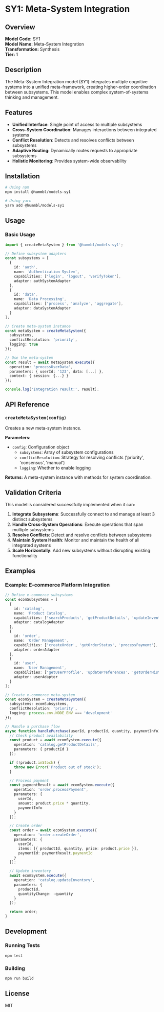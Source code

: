 # SY1: Meta-System Integration

## Overview

**Model Code:** SY1  
**Model Name:** Meta-System Integration  
**Transformation:** Synthesis  
**Tier:** 1  

## Description

The Meta-System Integration model (SY1) integrates multiple cognitive systems into a unified meta-framework, creating higher-order coordination between subsystems. This model enables complex system-of-systems thinking and management.

## Features

- **Unified Interface**: Single point of access to multiple subsystems
- **Cross-System Coordination**: Manages interactions between integrated systems
- **Conflict Resolution**: Detects and resolves conflicts between subsystems
- **Adaptive Routing**: Dynamically routes requests to appropriate subsystems
- **Holistic Monitoring**: Provides system-wide observability

## Installation

```bash
# Using npm
npm install @hummbl/models-sy1

# Using yarn
yarn add @hummbl/models-sy1
```

## Usage

### Basic Usage

```typescript
import { createMetaSystem } from '@hummbl/models-sy1';

// Define subsystem adapters
const subsystems = [
  {
    id: 'auth',
    name: 'Authentication System',
    capabilities: ['login', 'logout', 'verifyToken'],
    adapter: authSystemAdapter
  },
  {
    id: 'data',
    name: 'Data Processing',
    capabilities: ['process', 'analyze', 'aggregate'],
    adapter: dataSystemAdapter
  }
];

// Create meta-system instance
const metaSystem = createMetaSystem({
  subsystems,
  conflictResolution: 'priority',
  logging: true
});

// Use the meta-system
const result = await metaSystem.execute({
  operation: 'processUserData',
  parameters: { userId: '123', data: [...] },
  context: { session: {...} }
});

console.log('Integration result:', result);
```

## API Reference

### `createMetaSystem(config)`

Creates a new meta-system instance.

**Parameters:**
- `config`: Configuration object
  - `subsystems`: Array of subsystem configurations
  - `conflictResolution`: Strategy for resolving conflicts ('priority', 'consensus', 'manual')
  - `logging`: Whether to enable logging

**Returns:** A meta-system instance with methods for system coordination.

## Validation Criteria

This model is considered successfully implemented when it can:

1. **Integrate Subsystems**: Successfully connect to and manage at least 3 distinct subsystems
2. **Handle Cross-System Operations**: Execute operations that span multiple subsystems
3. **Resolve Conflicts**: Detect and resolve conflicts between subsystems
4. **Maintain System Health**: Monitor and maintain the health of all integrated systems
5. **Scale Horizontally**: Add new subsystems without disrupting existing functionality

## Examples

### Example: E-commerce Platform Integration

```typescript
// Define e-commerce subsystems
const ecomSubsystems = [
  {
    id: 'catalog',
    name: 'Product Catalog',
    capabilities: ['searchProducts', 'getProductDetails', 'updateInventory'],
    adapter: catalogAdapter
  },
  {
    id: 'order',
    name: 'Order Management',
    capabilities: ['createOrder', 'getOrderStatus', 'processPayment'],
    adapter: orderAdapter
  },
  {
    id: 'user',
    name: 'User Management',
    capabilities: ['getUserProfile', 'updatePreferences', 'getOrderHistory'],
    adapter: userAdapter
  }
];

// Create e-commerce meta-system
const ecomSystem = createMetaSystem({
  subsystems: ecomSubsystems,
  conflictResolution: 'priority',
  logging: process.env.NODE_ENV === 'development'
});

// Handle a purchase flow
async function handlePurchase(userId, productId, quantity, paymentInfo) {
  // Check product availability
  const product = await ecomSystem.execute({
    operation: 'catalog.getProductDetails',
    parameters: { productId }
  });

  if (!product.inStock) {
    throw new Error('Product out of stock');
  }

  // Process payment
  const paymentResult = await ecomSystem.execute({
    operation: 'order.processPayment',
    parameters: {
      userId,
      amount: product.price * quantity,
      paymentInfo
    }
  });

  // Create order
  const order = await ecomSystem.execute({
    operation: 'order.createOrder',
    parameters: {
      userId,
      items: [{ productId, quantity, price: product.price }],
      paymentId: paymentResult.paymentId
    }
  });

  // Update inventory
  await ecomSystem.execute({
    operation: 'catalog.updateInventory',
    parameters: {
      productId,
      quantityChange: -quantity
    }
  });

  return order;
}
```

## Development

### Running Tests

```bash
npm test
```

### Building

```bash
npm run build
```

## License

MIT
